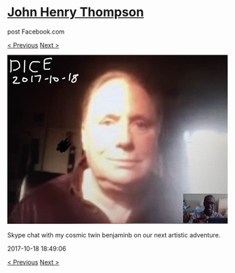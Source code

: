 # [John Henry Thompson](../README.md)
post Facebook.com

[< Previous](2017-10-22-1.md) [Next >](2017-10-16-1.md)

[![](../media/2017-10-18/Timeline-Photos-Skype-chat-with-my-cosmic-twin-benjaminb-on-our.jpg)](../README.md)

Skype chat with my cosmic twin benjaminb on our next artistic adventure.

2017-10-18 18:49:06

[< Previous](2017-10-22-1.md) [Next >](2017-10-16-1.md)